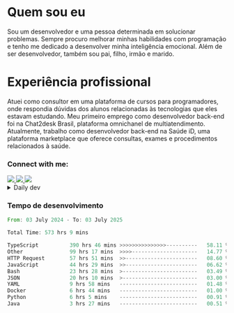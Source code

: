 # Quem sou eu
Sou um desenvolvedor e uma pessoa determinada em solucionar problemas. Sempre procuro melhorar minhas habilidades com programação e tenho me dedicado a desenvolver minha inteligência emocional. Além de ser desenvolvedor, também sou pai, filho, irmão e marido.

# Experiência profissional
Atuei como consultor em uma plataforma de cursos para programadores, onde respondia dúvidas dos alunos relacionadas às tecnologias que eles estavam estudando.
Meu primeiro emprego como desenvolvedor back-end foi na Chat2desk Brasil, plataforma omnichanel de multiatendimento.
Atualmente, trabalho como desenvolvedor back-end na Saúde iD, uma plataforma marketplace que oferece consultas, exames e procedimentos relacionados à saúde.

### Connect with me:
<a href="https://www.linkedin.com/in/theusmoreira" target="_blank" >
<img src="https://img.shields.io/badge/linkedin-%230077B5.svg?&style=for-the-badge&logo=linkedin&logoColor=white ">
</a>
<a href="https://www.instagram.com/matheus.s.moreira/" target="_blank">
<img src="https://img.shields.io/badge/instagram-%23E4405F.svg?&style=for-the-badge&logo=instagram&logoColor=white">
</a>
<a href="mailto:matheussm301@gmail.com"  target="_blank">
<img src="https://img.shields.io/badge/gmail-%23E4405F.svg?&style=for-the-badge&logo=gmail&logoColor=white">
</a>


<details>
  <summary>Daily dev </summary>
<p>
  <a href="https://app.daily.dev/matheussantos"><img src="https://github.com/matheus-santos-moreira/matheus-santos-moreira/blob/master/devcard.svg" width="200" alt="Matheus Santos's Dev Card"/></a>
 </p>
</details>

<h3>Tempo de desenvolvimento</h3>

<!--START_SECTION:waka-->

```rust
From: 03 July 2024 - To: 03 July 2025

Total Time: 573 hrs 9 mins

TypeScript          390 hrs 46 mins >>>>>>>>>>>>>>>----------   58.11 %
Other               99 hrs 17 mins  >>>>---------------------   14.77 %
HTTP Request        57 hrs 51 mins  >>-----------------------   08.60 %
JavaScript          44 hrs 29 mins  >>-----------------------   06.62 %
Bash                23 hrs 28 mins  >------------------------   03.49 %
JSON                20 hrs 10 mins  >------------------------   03.00 %
YAML                9 hrs 58 mins   -------------------------   01.48 %
Docker              6 hrs 44 mins   -------------------------   01.00 %
Python              6 hrs 5 mins    -------------------------   00.91 %
Java                3 hrs 27 mins   -------------------------   00.51 %
```

<!--END_SECTION:waka-->
